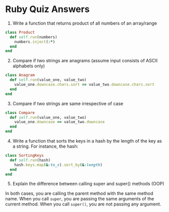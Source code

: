 # Ruby Quiz Answers

1. Write a function that returns product of all numbers of an array/range

``` ruby:lib/01_product.rb
class Product
  def self.run(numbers)
    numbers.inject(:*)
  end
end
```

2. Compare if two strings are anagrams (assume input consists of ASCII alphabets only)

``` ruby:lib/02_anagram.rb
class Anagram
  def self.run(value_one, value_two)
    value_one.downcase.chars.sort == value_two.downcase.chars.sort
  end
end
```

3. Compare if two strings are same irrespective of case

``` ruby:lib/03_compare.rb
class Compare
  def self.run(value_one, value_two)
    value_one.downcase == value_two.downcase
  end
end
```

4. Write a function that sorts the keys in a hash by the length of the key as a string. For instance, the hash:

``` ruby:lib/04_sorting_keys.rb
class SortingKeys
  def self.run(hash)
    hash.keys.map(&:to_s).sort_by(&:length)
  end
end
```

5. Explain the difference between calling super and super() methods (OOP)

In both cases, you are calling the parent method with the same method name.
When you call `super`, you are passing the same arguments of the current method.
When you call `super()`, you are not passing any argument.
 